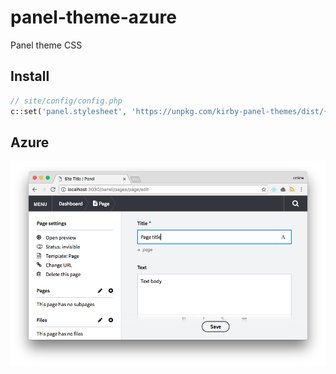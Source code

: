 # panel-theme-azure

Panel theme CSS

## Install

```php
// site/config/config.php
c::set('panel.stylesheet', 'https://unpkg.com/kirby-panel-themes/dist/{{color}}.min.css');
```

## Azure

![screenshot](panel-theme-azure.png)

